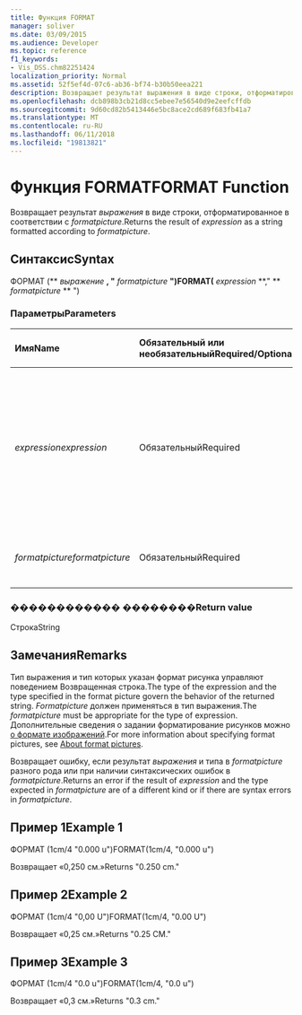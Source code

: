 ```yaml
---
title: Функция FORMAT
manager: soliver
ms.date: 03/09/2015
ms.audience: Developer
ms.topic: reference
f1_keywords:
- Vis_DSS.chm82251424
localization_priority: Normal
ms.assetid: 52f5ef4d-07c6-ab36-bf74-b30b50eea221
description: Возвращает результат выражения в виде строки, отформатированное в соответствии с formatpicture.
ms.openlocfilehash: dcb898b3cb21d8cc5ebee7e56540d9e2eefcffdb
ms.sourcegitcommit: 9d60cd82b5413446e5bc8ace2cd689f683fb41a7
ms.translationtype: MT
ms.contentlocale: ru-RU
ms.lasthandoff: 06/11/2018
ms.locfileid: "19813821"
---
```

# <a name="format-function"></a><span data-ttu-id="3890d-103">Функция FORMAT</span><span class="sxs-lookup"><span data-stu-id="3890d-103">FORMAT Function</span></span>

<span data-ttu-id="3890d-104">Возвращает результат _выражения_ в виде строки, отформатированное в соответствии с _formatpicture_.</span><span class="sxs-lookup"><span data-stu-id="3890d-104">Returns the result of  _expression_ as a string formatted according to  _formatpicture_.</span></span>
  
## <a name="syntax"></a><span data-ttu-id="3890d-105">Синтаксис</span><span class="sxs-lookup"><span data-stu-id="3890d-105">Syntax</span></span>

<span data-ttu-id="3890d-106">ФОРМАТ (** *выражение* **, "** *formatpicture* **")</span><span class="sxs-lookup"><span data-stu-id="3890d-106">FORMAT(** *expression* **," ** *formatpicture* ** ")</span></span> 
  
### <a name="parameters"></a><span data-ttu-id="3890d-107">Параметры</span><span class="sxs-lookup"><span data-stu-id="3890d-107">Parameters</span></span>

|<span data-ttu-id="3890d-108">**Имя**</span><span class="sxs-lookup"><span data-stu-id="3890d-108">**Name**</span></span>|<span data-ttu-id="3890d-109">**Обязательный или необязательный**</span><span class="sxs-lookup"><span data-stu-id="3890d-109">**Required/Optional**</span></span>|<span data-ttu-id="3890d-110">**Тип данных**</span><span class="sxs-lookup"><span data-stu-id="3890d-110">**Data Type**</span></span>|<span data-ttu-id="3890d-111">**Описание**</span><span class="sxs-lookup"><span data-stu-id="3890d-111">**Description**</span></span>|
|:-----|:-----|:-----|:-----|
| <span data-ttu-id="3890d-112">_expression_</span><span class="sxs-lookup"><span data-stu-id="3890d-112">_expression_</span></span> <br/> |<span data-ttu-id="3890d-113">Обязательный</span><span class="sxs-lookup"><span data-stu-id="3890d-113">Required</span></span>  <br/> |<span data-ttu-id="3890d-114">**Строка**</span><span class="sxs-lookup"><span data-stu-id="3890d-114">**String**</span></span> <br/> |<span data-ttu-id="3890d-115">Комбинация константы, операторы, функции и ссылки на ячейки таблицы свойств фигуры, которая приводит к значение.</span><span class="sxs-lookup"><span data-stu-id="3890d-115">A combination of constants, operators, functions, and references to ShapeSheet cells that results in a value.</span></span>  <br/> |
| <span data-ttu-id="3890d-116">_formatpicture_</span><span class="sxs-lookup"><span data-stu-id="3890d-116">_formatpicture_</span></span> <br/> |<span data-ttu-id="3890d-117">Обязательный</span><span class="sxs-lookup"><span data-stu-id="3890d-117">Required</span></span>  <br/> |<span data-ttu-id="3890d-118">**Строка**</span><span class="sxs-lookup"><span data-stu-id="3890d-118">**String**</span></span> <br/> |<span data-ttu-id="3890d-119">Формат рисунка используется для fomat строки.</span><span class="sxs-lookup"><span data-stu-id="3890d-119">The format picture used to fomat the string.</span></span>  <br/> |
   
### <a name="return-value"></a><span data-ttu-id="3890d-120">������������ ��������</span><span class="sxs-lookup"><span data-stu-id="3890d-120">Return value</span></span>

<span data-ttu-id="3890d-121">Строка</span><span class="sxs-lookup"><span data-stu-id="3890d-121">String</span></span>
  
## <a name="remarks"></a><span data-ttu-id="3890d-122">Замечания</span><span class="sxs-lookup"><span data-stu-id="3890d-122">Remarks</span></span>

<span data-ttu-id="3890d-123">Тип выражения и тип которых указан формат рисунка управляют поведением Возвращенная строка.</span><span class="sxs-lookup"><span data-stu-id="3890d-123">The type of the expression and the type specified in the format picture govern the behavior of the returned string.</span></span> <span data-ttu-id="3890d-124">_Formatpicture_ должен применяться в тип выражения.</span><span class="sxs-lookup"><span data-stu-id="3890d-124">The  _formatpicture_ must be appropriate for the type of expression.</span></span> <span data-ttu-id="3890d-125">Дополнительные сведения о задании форматирование рисунков можно [о формате изображений](about-format-pictures.md).</span><span class="sxs-lookup"><span data-stu-id="3890d-125">For more information about specifying format pictures, see [About format pictures](about-format-pictures.md).</span></span>
  
<span data-ttu-id="3890d-126">Возвращает ошибку, если результат _выражения_ и типа в _formatpicture_ разного рода или при наличии синтаксических ошибок в _formatpicture_.</span><span class="sxs-lookup"><span data-stu-id="3890d-126">Returns an error if the result of  _expression_ and the type expected in  _formatpicture_ are of a different kind or if there are syntax errors in  _formatpicture_.</span></span>
  
## <a name="example-1"></a><span data-ttu-id="3890d-127">Пример 1</span><span class="sxs-lookup"><span data-stu-id="3890d-127">Example 1</span></span>

<span data-ttu-id="3890d-128">ФОРМАТ (1cm/4 "0.000 u")</span><span class="sxs-lookup"><span data-stu-id="3890d-128">FORMAT(1cm/4, "0.000 u")</span></span>
  
<span data-ttu-id="3890d-129">Возвращает «0,250 см.»</span><span class="sxs-lookup"><span data-stu-id="3890d-129">Returns "0.250 cm."</span></span>
  
## <a name="example-2"></a><span data-ttu-id="3890d-130">Пример 2</span><span class="sxs-lookup"><span data-stu-id="3890d-130">Example 2</span></span>

<span data-ttu-id="3890d-131">ФОРМАТ (1cm/4 "0,00 U")</span><span class="sxs-lookup"><span data-stu-id="3890d-131">FORMAT(1cm/4, "0.00 U")</span></span>
  
<span data-ttu-id="3890d-132">Возвращает «0,25 см.»</span><span class="sxs-lookup"><span data-stu-id="3890d-132">Returns "0.25 CM."</span></span>
  
## <a name="example-3"></a><span data-ttu-id="3890d-133">Пример 3</span><span class="sxs-lookup"><span data-stu-id="3890d-133">Example 3</span></span>

<span data-ttu-id="3890d-134">ФОРМАТ (1cm/4 "0.0 u")</span><span class="sxs-lookup"><span data-stu-id="3890d-134">FORMAT(1cm/4, "0.0 u")</span></span>
  
<span data-ttu-id="3890d-135">Возвращает «0,3 см.»</span><span class="sxs-lookup"><span data-stu-id="3890d-135">Returns "0.3 cm."</span></span>
  

